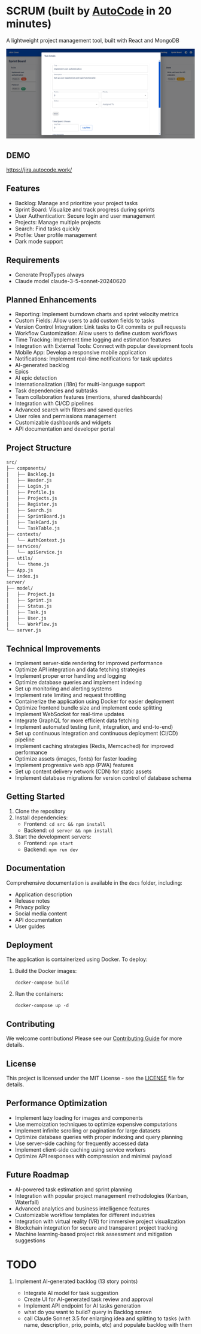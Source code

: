 # SCRUM (built by [AutoCode](https://autocode.work) in 20 minutes)

A lightweight project management tool, built with React and MongoDB

![alt text](image-1.png)

## DEMO

https://jira.autocode.work/

## Features

-   Backlog: Manage and prioritize your project tasks
-   Sprint Board: Visualize and track progress during sprints
-   User Authentication: Secure login and user management
-   Projects: Manage multiple projects
-   Search: Find tasks quickly
-   Profile: User profile management
-   Dark mode support

## Requirements

-   Generate PropTypes always
-   Claude model claude-3-5-sonnet-20240620

## Planned Enhancements

-   Reporting: Implement burndown charts and sprint velocity metrics
-   Custom Fields: Allow users to add custom fields to tasks
-   Version Control Integration: Link tasks to Git commits or pull requests
-   Workflow Customization: Allow users to define custom workflows
-   Time Tracking: Implement time logging and estimation features
-   Integration with External Tools: Connect with popular development tools
-   Mobile App: Develop a responsive mobile application
-   Notifications: Implement real-time notifications for task updates
-   AI-generated backlog
-   Epics
-   AI epic detection
-   Internationalization (i18n) for multi-language support
-   Task dependencies and subtasks
-   Team collaboration features (mentions, shared dashboards)
-   Integration with CI/CD pipelines
-   Advanced search with filters and saved queries
-   User roles and permissions management
-   Customizable dashboards and widgets
-   API documentation and developer portal

## Project Structure

```
src/
├── components/
│   ├── Backlog.js
│   ├── Header.js
│   ├── Login.js
│   ├── Profile.js
│   ├── Projects.js
│   ├── Register.js
│   ├── Search.js
│   ├── SprintBoard.js
│   ├── TaskCard.js
│   └── TaskTable.js
├── contexts/
│   └── AuthContext.js
├── services/
│   └── apiService.js
├── utils/
│   └── theme.js
├── App.js
└── index.js
server/
├── model/
│   ├── Project.js
│   ├── Sprint.js
│   ├── Status.js
│   ├── Task.js
│   ├── User.js
│   └── Workflow.js
└── server.js
```

## Technical Improvements

-   Implement server-side rendering for improved performance
-   Optimize API integration and data fetching strategies
-   Implement proper error handling and logging
-   Optimize database queries and implement indexing
-   Set up monitoring and alerting systems
-   Implement rate limiting and request throttling
-   Containerize the application using Docker for easier deployment
-   Optimize frontend bundle size and implement code splitting
-   Implement WebSocket for real-time updates
-   Integrate GraphQL for more efficient data fetching
-   Implement automated testing (unit, integration, and end-to-end)
-   Set up continuous integration and continuous deployment (CI/CD) pipeline
-   Implement caching strategies (Redis, Memcached) for improved performance
-   Optimize assets (images, fonts) for faster loading
-   Implement progressive web app (PWA) features
-   Set up content delivery network (CDN) for static assets
-   Implement database migrations for version control of database schema

## Getting Started

1. Clone the repository
2. Install dependencies:
    - Frontend: `cd src && npm install`
    - Backend: `cd server && npm install`
3. Start the development servers:
    - Frontend: `npm start`
    - Backend: `npm run dev`

## Documentation

Comprehensive documentation is available in the `docs` folder, including:

-   Application description
-   Release notes
-   Privacy policy
-   Social media content
-   API documentation
-   User guides

## Deployment

The application is containerized using Docker. To deploy:

1. Build the Docker images:
    ```
    docker-compose build
    ```
2. Run the containers:
    ```
    docker-compose up -d
    ```

## Contributing

We welcome contributions! Please see our [Contributing Guide](CONTRIBUTING.md) for more details.

## License

This project is licensed under the MIT License - see the [LICENSE](LICENSE) file for details.

## Performance Optimization

-   Implement lazy loading for images and components
-   Use memoization techniques to optimize expensive computations
-   Implement infinite scrolling or pagination for large datasets
-   Optimize database queries with proper indexing and query planning
-   Use server-side caching for frequently accessed data
-   Implement client-side caching using service workers
-   Optimize API responses with compression and minimal payload

## Future Roadmap

-   AI-powered task estimation and sprint planning
-   Integration with popular project management methodologies (Kanban, Waterfall)
-   Advanced analytics and business intelligence features
-   Customizable workflow templates for different industries
-   Integration with virtual reality (VR) for immersive project visualization
-   Blockchain integration for secure and transparent project tracking
-   Machine learning-based project risk assessment and mitigation suggestions

# TODO

1. Implement AI-generated backlog (13 story points)

    - Integrate AI model for task suggestion
    - Create UI for AI-generated task review and approval
    - Implement API endpoint for AI tasks generation
    - what do you want to build? query in Backlog screen
    - call Claude Sonnet 3.5 for enlarging idea and splitting to tasks (with name, description,
      prio, points, etc) and populate backlog with them
